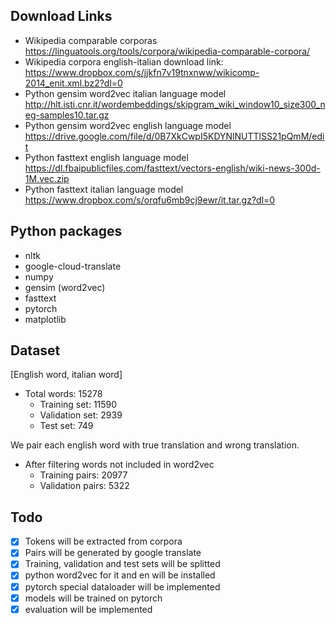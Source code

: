 ## Download Links
* Wikipedia comparable corporas https://linguatools.org/tools/corpora/wikipedia-comparable-corpora/ 
* Wikipedia corpora english-italian download link: https://www.dropbox.com/s/jjkfn7v19tnxnww/wikicomp-2014_enit.xml.bz2?dl=0
* Python gensim word2vec italian language model http://hlt.isti.cnr.it/wordembeddings/skipgram_wiki_window10_size300_neg-samples10.tar.gz
* Python gensim word2vec english language model https://drive.google.com/file/d/0B7XkCwpI5KDYNlNUTTlSS21pQmM/edit
* Python fasttext english language model https://dl.fbaipublicfiles.com/fasttext/vectors-english/wiki-news-300d-1M.vec.zip
* Python fasttext italian language model  https://www.dropbox.com/s/orqfu6mb9cj9ewr/it.tar.gz?dl=0

## Python packages

* nltk
* google-cloud-translate
* numpy
* gensim (word2vec)
* fasttext
* pytorch
* matplotlib

## Dataset

[English word, italian word]

* Total words:    15278
  * Training set:   11590
  * Validation set: 2939
  * Test set:       749


We pair each english word with true translation and wrong translation.

* After filtering words not included in word2vec
  * Training pairs: 20977
  * Validation pairs: 5322

## Todo

* [x] Tokens will be extracted from corpora
* [x] Pairs will be generated by google translate
* [x] Training, validation and test sets will be splitted
* [x] python word2vec for it and en will be installed 
* [x] pytorch special dataloader will be implemented  
* [x] models will be trained on pytorch  
* [x] evaluation will be implemented  
